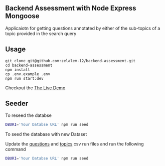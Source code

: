 ## Backend Assessment with Node Express Mongoose

Applicaiotn for getting questions annotated by either of the sub-topics of a topic provided in the search query

## Usage

    git clone git@github.com:zelalem-12/backend-assessment.git
    cd backend-assessment
    npm install
    cp .env.example .env
    npm run start:dev

Checkout the [The Live Demo](https://pencilchallenge.herokuapp.com/)

## Seeder

To reseed the databse

```sh
DBURI='Your Databse URL' npm run seed
```

To seed the database with new Dataset

Update the [questions](https://github.com/zelalem-12/backend-assessment/blob/master/dataSheets/questions.csv) and [topics](https://github.com/zelalem-12/backend-assessment/blob/master/dataSheets/topics.csv) csv run files and run the following command

```sh
DBURI='Your Databse URL' npm run seed
```
